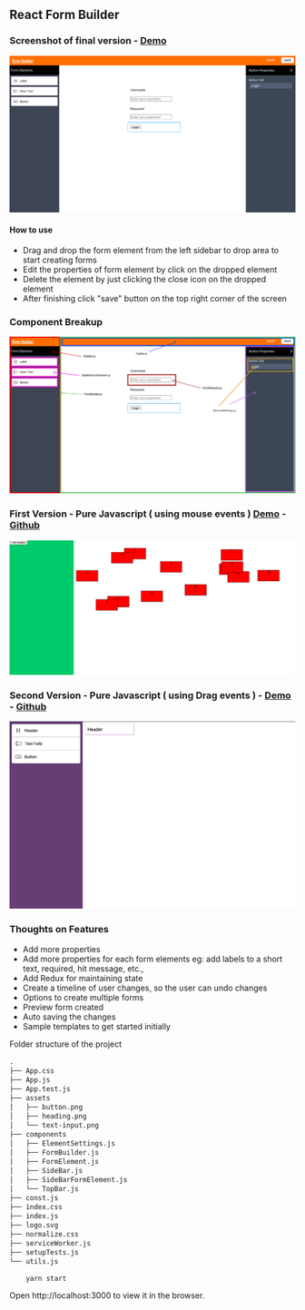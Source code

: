 
## React Form Builder

### Screenshot of final version - [Demo](https://sad-mclean-051869.netlify.app/)
![Final version](./src/assets/final-app.png)

#### How to use
- Drag and drop the form element from the left sidebar to drop area to start creating forms
- Edit the properties of form element by click on the dropped element
- Delete the element by just clicking the close icon on the dropped element
- After finishing click "save" button on the top right corner of the screen 

### Component Breakup
![Component Breakup](./src/assets/Frame-with-components.png)

### First Version - Pure Javascript ( using mouse events ) [Demo](https://laughing-edison-270381.netlify.app/) -  [Github](https://github.com/karthikricssion/js-drag-and-drop)
![First version js mouse events](./src/assets/version-one.png)

### Second Version - Pure Javascript ( using Drag events ) - [Demo](https://sharp-lewin-7964ae.netlify.app/) - [Github](https://github.com/karthikricssion/js-drag-and-drop)
![Second version js drag events](./src/assets/version-two.png)

### Thoughts on Features
- Add more properties
- Add more properties for each form elements eg: add labels to a short text, required, hit message, etc.,
- Add Redux for maintaining state
- Create a timeline of user changes, so the user can undo changes
- Options to create multiple forms
- Preview form created
- Auto saving the changes
- Sample templates to get started initially 

Folder structure of the project
```
.
├── App.css
├── App.js
├── App.test.js
├── assets
│   ├── button.png
│   ├── heading.png
│   └── text-input.png
├── components
│   ├── ElementSettings.js
│   ├── FormBuilder.js
│   ├── FormElement.js
│   ├── SideBar.js
│   ├── SideBarFormElement.js
│   └── TopBar.js
├── const.js
├── index.css
├── index.js
├── logo.svg
├── normalize.css
├── serviceWorker.js
├── setupTests.js
└── utils.js

```

```
    yarn start
```
Open http://localhost:3000 to view it in the browser.
